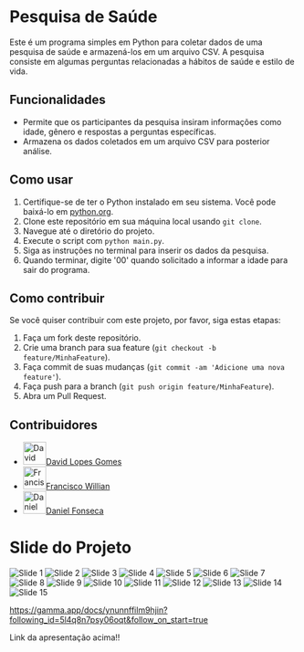 # Pesquisa de Saúde

Este é um programa simples em Python para coletar dados de uma pesquisa de saúde e armazená-los em um arquivo CSV. A pesquisa consiste em algumas perguntas relacionadas a hábitos de saúde e estilo de vida.

## Funcionalidades

- Permite que os participantes da pesquisa insiram informações como idade, gênero e respostas a perguntas específicas.
- Armazena os dados coletados em um arquivo CSV para posterior análise.

## Como usar

1. Certifique-se de ter o Python instalado em seu sistema. Você pode baixá-lo em [python.org](https://www.python.org/).
2. Clone este repositório em sua máquina local usando `git clone`.
3. Navegue até o diretório do projeto.
4. Execute o script com `python main.py`.
5. Siga as instruções no terminal para inserir os dados da pesquisa.
6. Quando terminar, digite '00' quando solicitado a informar a idade para sair do programa.

## Como contribuir

Se você quiser contribuir com este projeto, por favor, siga estas etapas:

1. Faça um fork deste repositório.
2. Crie uma branch para sua feature (`git checkout -b feature/MinhaFeature`).
3. Faça commit de suas mudanças (`git commit -am 'Adicione uma nova feature'`).
4. Faça push para a branch (`git push origin feature/MinhaFeature`).
5. Abra um Pull Request.

## Contribuidores

- <img src="https://avatars.githubusercontent.com/u/47571290?v=4" alt="David Lopes Gomes" style="width: 40px; height: 40px;">[David Lopes Gomes](https://github.com/davidlgomes)
- <img src="https://avatars.githubusercontent.com/u/113522254?v=4" alt="Francisco Willian" style="width: 40px; height: 40px;">[Francisco Willian](https://github.com/WillianXG)
- <img src="https://avatars.githubusercontent.com/u/114073975?v=4" alt="Daniel Fonseca" style="width: 40px; height: 40px;">[Daniel Fonseca](https://github.com/Dannfonseca)

# Slide do Projeto

![Slide 1](https://github.com/davidlgomes/trabalhoGrupo1/assets/47571290/e5afe4f5-6484-40f3-8f90-ae85e5907637)
![Slide 2](https://github.com/davidlgomes/trabalhoGrupo1/assets/47571290/7b7b45c0-476e-4014-9309-2001533300e7)
![Slide 3](https://github.com/davidlgomes/trabalhoGrupo1/assets/47571290/beb28fc4-c1b9-48fe-85dc-ebf8686361a1)
![Slide 4](https://github.com/davidlgomes/trabalhoGrupo1/assets/47571290/cb4128a6-5f9d-46f0-bcae-516c39c4bfe0)
![Slide 5](https://github.com/davidlgomes/trabalhoGrupo1/assets/47571290/56e53a26-176f-4bbb-a96a-8b1507a023d8)
![Slide 6](https://github.com/davidlgomes/trabalhoGrupo1/assets/47571290/21e03591-d0f7-493e-887e-fa5d2ad15a26)
![Slide 7](https://github.com/davidlgomes/trabalhoGrupo1/assets/47571290/639bae1b-0c76-4e37-a6a3-69a3420b90ae)
![Slide 8](https://github.com/davidlgomes/trabalhoGrupo1/assets/47571290/593b131a-adb4-4398-8150-b895148819f4)
![Slide 9](https://github.com/davidlgomes/trabalhoGrupo1/assets/47571290/0381190f-6f25-4dac-bf01-9092a496e154)
![Slide 10](https://github.com/davidlgomes/trabalhoGrupo1/assets/47571290/cba46c20-08ae-4098-b559-afbefaf94f3d)
![Slide 11](https://github.com/davidlgomes/trabalhoGrupo1/assets/47571290/dcefa352-1e94-4a0d-9855-b19e2407cb1d)
![Slide 12](https://github.com/davidlgomes/trabalhoGrupo1/assets/47571290/fc823ac5-8405-4854-bf0e-c5bd4223f2eb)
![Slide 13](https://github.com/davidlgomes/trabalhoGrupo1/assets/47571290/8b99db07-c58b-418e-bc78-756659748920)
![Slide 14](https://github.com/davidlgomes/trabalhoGrupo1/assets/47571290/1b9154bf-a583-4842-bbc8-920695e4ba45)
![Slide 15](https://github.com/davidlgomes/trabalhoGrupo1/assets/47571290/ce642561-c776-4c16-8c6b-2dfa7ba1201f)


https://gamma.app/docs/ynunnffilm9hjin?following_id=5l4q8n7psy06oqt&follow_on_start=true

Link da apresentação acima!!
